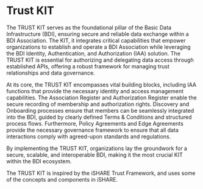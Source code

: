 # Trust KIT

The TRUST KIT serves as the foundational pillar of the Basic Data Infrastructure (BDI), ensuring secure and reliable data exchange within a BDI Association. The KIT, it integrates critical capabilities that empower organizations to establish and operate a BDI Association while leveraging the BDI Identity, Authentication, and Authorization (IAA) solution. The TRUST KIT is essential for authorizing and delegating data access through established APIs, offering a robust framework for managing trust relationships and data governance.&#x20;

At its core, the TRUST KIT encompasses vital building blocks, including IAA functions that provide the necessary identity and access management capabilities. The Association Register and Authorization Register enable the secure recording of membership and authorization rights. Discovery and Onboarding processes ensure that members can be seamlessly integrated into the BDI, guided by clearly defined Terms & Conditions and structured process flows. Furthermore, Policy Agreements and Edge Agreements provide the necessary governance framework to ensure that all data interactions comply with agreed-upon standards and regulations.&#x20;

By implementing the TRUST KIT, organizations lay the groundwork for a secure, scalable, and interoperable BDI, making it the most crucial KIT within the BDI ecosystem.&#x20;

The TRUST KIT is inspired by the iSHARE Trust Framework, and uses some of the concepts and components in iSHARE.


